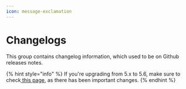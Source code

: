 ```yaml
---
icon: message-exclamation
---
```


# Changelogs

This group contains changelog information, which used to be on Github releases notes.

{% hint style="info" %}
If you're upgrading from 5.x to 5.6, make sure to check[ this page](5.x-5.6-upcoming-changes.md), as there has been important changes.
{% endhint %}
